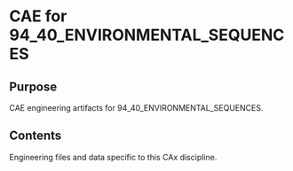 # CAE for 94_40_ENVIRONMENTAL_SEQUENCES

## Purpose
CAE engineering artifacts for 94_40_ENVIRONMENTAL_SEQUENCES.

## Contents
Engineering files and data specific to this CAx discipline.
